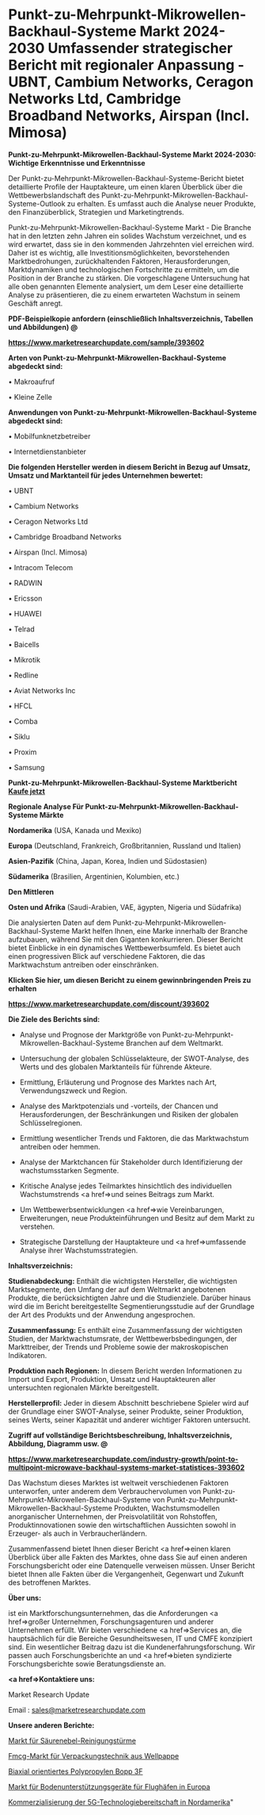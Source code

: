 # Punkt-zu-Mehrpunkt-Mikrowellen-Backhaul-Systeme Markt 2024-2030 Umfassender strategischer Bericht mit regionaler Anpassung - UBNT, Cambium Networks, Ceragon Networks Ltd, Cambridge Broadband Networks, Airspan (Incl. Mimosa)

<strong>Punkt-zu-Mehrpunkt-Mikrowellen-Backhaul-Systeme Markt 2024-2030: Wichtige Erkenntnisse und Erkenntnisse</strong>

Der Punkt-zu-Mehrpunkt-Mikrowellen-Backhaul-Systeme-Bericht bietet detaillierte Profile der Hauptakteure, um einen klaren Überblick über die Wettbewerbslandschaft des Punkt-zu-Mehrpunkt-Mikrowellen-Backhaul-Systeme-Outlook zu erhalten. Es umfasst auch die Analyse neuer Produkte, den Finanzüberblick, Strategien und Marketingtrends.

Punkt-zu-Mehrpunkt-Mikrowellen-Backhaul-Systeme Markt - Die Branche hat in den letzten zehn Jahren ein solides Wachstum verzeichnet, und es wird erwartet, dass sie in den kommenden Jahrzehnten viel erreichen wird. Daher ist es wichtig, alle Investitionsmöglichkeiten, bevorstehenden Marktbedrohungen, zurückhaltenden Faktoren, Herausforderungen, Marktdynamiken und technologischen Fortschritte zu ermitteln, um die Position in der Branche zu stärken. Die vorgeschlagene Untersuchung hat alle oben genannten Elemente analysiert, um dem Leser eine detaillierte Analyse zu präsentieren, die zu einem erwarteten Wachstum in seinem Geschäft anregt.



<strong><b>PDF-Beispielkopie anfordern (einschließlich Inhaltsverzeichnis, Tabellen und Abbildungen) @ </b></strong>

<strong><a href=https://www.marketresearchupdate.com/sample/393602>

<strong>https://www.marketresearchupdate.com/sample/393602</u></a></strong></strong>



<strong>Arten von Punkt-zu-Mehrpunkt-Mikrowellen-Backhaul-Systeme abgedeckt sind:</strong>

• Makroaufruf

• Kleine Zelle



<strong>Anwendungen von Punkt-zu-Mehrpunkt-Mikrowellen-Backhaul-Systeme abgedeckt sind:</strong>

• Mobilfunknetzbetreiber

• Internetdienstanbieter



<strong>Die folgenden Hersteller werden in diesem Bericht in Bezug auf Umsatz, Umsatz und Marktanteil für jedes Unternehmen bewertet:</strong>

• UBNT

• Cambium Networks

• Ceragon Networks Ltd

• Cambridge Broadband Networks

• Airspan (Incl. Mimosa)

• Intracom Telecom

• RADWIN

• Ericsson

• HUAWEI

• Telrad

• Baicells

• Mikrotik

• Redline

• Aviat Networks Inc

• HFCL

• Comba

• Siklu

• Proxim

• Samsung



<strong>Punkt-zu-Mehrpunkt-Mikrowellen-Backhaul-Systeme Marktbericht <a href=https://www.marketresearchupdate.com/buynow/393602>Kaufe jetzt</a></strong>



<strong>Regionale Analyse Für Punkt-zu-Mehrpunkt-Mikrowellen-Backhaul-Systeme Märkte</strong>



<strong>Nordamerika</strong> (USA, Kanada und Mexiko)



<strong>Europa</strong> (Deutschland, Frankreich, Großbritannien, Russland und Italien)



<strong>Asien-Pazifik</strong> (China, Japan, Korea, Indien und Südostasien)



<strong>Südamerika</strong> (Brasilien, Argentinien, Kolumbien, etc.)



<strong>Den Mittleren</strong> 

<strong>Osten und Afrika</strong> (Saudi-Arabien, VAE, ägypten, Nigeria und Südafrika)

Die analysierten Daten auf dem Punkt-zu-Mehrpunkt-Mikrowellen-Backhaul-Systeme Markt helfen Ihnen, eine Marke innerhalb der Branche aufzubauen, während Sie mit den Giganten konkurrieren. Dieser Bericht bietet Einblicke in ein dynamisches Wettbewerbsumfeld. Es bietet auch einen progressiven Blick auf verschiedene Faktoren, die das Marktwachstum antreiben oder einschränken.



<strong>Klicken Sie hier, um diesen Bericht zu einem gewinnbringenden Preis zu erhalten
</strong>

<strong><a href=https://www.marketresearchupdate.com/discount/393602>https://www.marketresearchupdate.com/discount/393602</b></u></strong></a>



<strong>Die Ziele des Berichts sind:</strong>

- Analyse und Prognose der Marktgröße von Punkt-zu-Mehrpunkt-Mikrowellen-Backhaul-Systeme Branchen auf dem Weltmarkt.

- Untersuchung der globalen Schlüsselakteure, der SWOT-Analyse, des Werts und des globalen Marktanteils für führende Akteure.

- Ermittlung, Erläuterung und Prognose des Marktes nach Art, Verwendungszweck und Region.

- Analyse des Marktpotenzials und -vorteils, der Chancen und Herausforderungen, der Beschränkungen und Risiken der globalen Schlüsselregionen.

- Ermittlung wesentlicher Trends und Faktoren, die das Marktwachstum antreiben oder hemmen.

- Analyse der Marktchancen für Stakeholder durch Identifizierung der wachstumsstarken Segmente.

- Kritische Analyse jedes Teilmarktes hinsichtlich des individuellen Wachstumstrends <a href=>und</a> seines Beitrags zum Markt.

- Um Wettbewerbsentwicklungen <a href=>wie</a> Vereinbarungen, Erweiterungen, neue Produkteinführungen und Besitz auf dem Markt zu verstehen.

- Strategische Darstellung der Hauptakteure und <a href=>umfas</a>sende Analyse ihrer Wachstumsstrategien.



<strong>Inhaltsverzeichnis:</strong>



<strong>Studienabdeckung:</strong> Enthält die wichtigsten Hersteller, die wichtigsten Marktsegmente, den Umfang der auf dem Weltmarkt angebotenen Produkte, die berücksichtigten Jahre und die Studienziele. Darüber hinaus wird die im Bericht bereitgestellte Segmentierungsstudie auf der Grundlage der Art des Produkts und der Anwendung angesprochen.



<strong>Zusammenfassung:</strong> Es enthält eine Zusammenfassung der wichtigsten Studien, der Marktwachstumsrate, der Wettbewerbsbedingungen, der Markttreiber, der Trends und Probleme sowie der makroskopischen Indikatoren.



<strong>Produktion nach Regionen:</strong> In diesem Bericht werden Informationen zu Import und Export, Produktion, Umsatz und Hauptakteuren aller untersuchten regionalen Märkte bereitgestellt.



<strong>Herstellerprofil:</strong> Jeder in diesem Abschnitt beschriebene Spieler wird auf der Grundlage einer SWOT-Analyse, seiner Produkte, seiner Produktion, seines Werts, seiner Kapazität und anderer wichtiger Faktoren untersucht.



<strong><b>Zugriff auf vollständige Berichtsbeschreibung, Inhaltsverzeichnis, Abbildung, Diagramm usw. @ </b></strong>

<strong><a href=https://www.marketresearchupdate.com/industry-growth/point-to-multipoint-microwave-backhaul-systems-market-statistices-393602>https://www.marketresearchupdate.com/industry-growth/point-to-multipoint-microwave-backhaul-systems-market-statistices-393602</a></strong>

Das Wachstum dieses Marktes ist weltweit verschiedenen Faktoren unterworfen, unter anderem dem Verbrauchervolumen von Punkt-zu-Mehrpunkt-Mikrowellen-Backhaul-Systeme von Punkt-zu-Mehrpunkt-Mikrowellen-Backhaul-Systeme Produkten, Wachstumsmodellen anorganischer Unternehmen, der Preisvolatilität von Rohstoffen, Produktinnovationen sowie den wirtschaftlichen Aussichten sowohl in Erzeuger- als auch in Verbraucherländern.

Zusammenfassend bietet Ihnen dieser Bericht <a href=>einen</a> klaren Überblick über alle Fakten des Marktes, ohne dass Sie auf einen anderen Forschungsbericht oder eine Datenquelle verweisen müssen. Unser Bericht bietet Ihnen alle Fakten über die Vergangenheit, Gegenwart und Zukunft des betroffenen Marktes.



<strong>Über uns:</strong>

 ist ein Marktforschungsunternehmen, das die Anforderungen <a href=>großer</a> Unternehmen, Forschungsagenturen und anderer Unternehmen erfüllt. Wir bieten verschiedene <a href=>Services</a> an, die hauptsächlich für die Bereiche Gesundheitswesen, IT und CMFE konzipiert sind. Ein wesentlicher Beitrag dazu ist die Kundenerfahrungsforschung. Wir passen auch Forschungsberichte an und <a href=>bieten</a> syndizierte Forschungsberichte sowie Beratungsdienste an.



<strong><a href=>Kontaktiere uns:</a></strong>

Market Research Update

Email : sales@marketresearchupdate.com



<strong>Unsere anderen Berichte:</strong>

<a href=https://www.linkedin.com/pulse/acid-mist-purification-tower-market-witness-huge-growth>Markt für Säurenebel-Reinigungstürme</a>

<a href=https://www.linkedin.com/pulse/fmcg-corrugated-board-packaging-technique-market-outlooks>Fmcg-Markt für Verpackungstechnik aus Wellpappe</a>

<a href=https://www.linkedin.com/pulse/biaxially-oriented-polypropylene-bopp-3f>Biaxial orientiertes Polypropylen Bopp 3F</a>

<a href=https://www.linkedin.com/pulse/europe-airports-ground-support-equipment-market>Markt für Bodenunterstützungsgeräte für Flughäfen in Europa</a>

<a href=https://www.linkedin.com/pulse/north-america-5g-technology-readiness-commercialization>Kommerzialisierung der 5G-Technologiebereitschaft in Nordamerika</a>"
